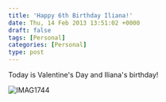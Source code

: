 ```yaml
---
title: 'Happy 6th Birthday Iliana!'
date: Thu, 14 Feb 2013 13:51:02 +0000
draft: false
tags: [Personal]
categories: [Personal]
type: post
---
```


Today is Valentine's Day and Iliana's birthday!

![IMAG1744](http://farm9.staticflickr.com/8249/8472626815_355aff4fbc.jpg)